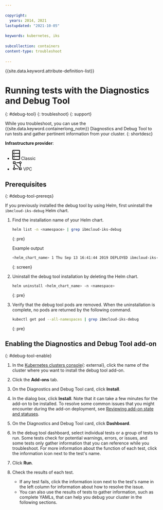```yaml
---

copyright: 
  years: 2014, 2021
lastupdated: "2021-10-05"

keywords: kubernetes, iks

subcollection: containers
content-type: troubleshoot

---
```


{{site.data.keyword.attribute-definition-list}}



# Running tests with the Diagnostics and Debug Tool
{: #debug-tool}
{: troubleshoot}
{: support}

While you troubleshoot, you can use the {{site.data.keyword.containerlong_notm}} Diagnostics and Debug Tool to run tests and gather pertinent information from your cluster.
{: shortdesc}

**Infrastructure provider**:
* ![Classic infrastructure provider icon.](images/icon-classic-2.svg) Classic
* ![VPC infrastructure provider icon.](images/icon-vpc-2.svg) VPC

## Prerequisites
{: #debug-tool-prereqs}

If you previously installed the debug tool by using Helm, first uninstall the `ibmcloud-iks-debug` Helm chart.
1. Find the installation name of your Helm chart.
    ```sh
    helm list -n <namespace> | grep ibmcloud-iks-debug
    ```
    {: pre}

    Example output

    ```sh
    <helm_chart_name> 1 Thu Sep 13 16:41:44 2019 DEPLOYED ibmcloud-iks-debug-1.0.0 default
    ```
    {: screen}

2. Uninstall the debug tool installation by deleting the Helm chart.
    ```sh
    helm uninstall <helm_chart_name> -n <namespace>
    ```
    {: pre}

3. Verify that the debug tool pods are removed. When the uninstallation is complete, no pods are returned by the following command.
    ```sh
    kubectl get pod --all-namespaces | grep ibmcloud-iks-debug
    ```
    {: pre}

## Enabling the Diagnostics and Debug Tool add-on
{: #debug-tool-enable}

1. In the [Kubernetes clusters console](https://cloud.ibm.com/kubernetes/clusters){: external}, click the name of the cluster where you want to install the debug tool add-on.

2. Click the **Add-ons** tab.

3. On the Diagnostics and Debug Tool card, click **Install**.

4. In the dialog box, click **Install**. Note that it can take a few minutes for the add-on to be installed. To resolve some common issues that you might encounter during the add-on deployment, see [Reviewing add-on state and statuses](/docs/containers?topic=containers-debug_addons).

5. On the Diagnostics and Debug Tool card, click **Dashboard**.

6. In the debug tool dashboard, select individual tests or a group of tests to run. Some tests check for potential warnings, errors, or issues, and some tests only gather information that you can reference while you troubleshoot. For more information about the function of each test, click the information icon next to the test's name.

7. Click **Run**.

8. Check the results of each test.
    * If any test fails, click the information icon next to the test's name in the left column for information about how to resolve the issue.
    * You can also use the results of tests to gather information, such as complete YAMLs, that can help you debug your cluster in the following sections.




